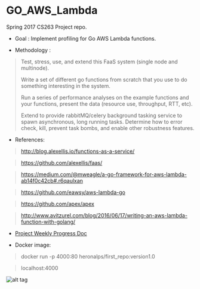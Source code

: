 # GO_AWS_Lambda
Spring 2017 CS263 Project repo.

* Goal : Implement profiling for Go AWS Lambda functions.

* Methodology :
> Test, stress, use, and extend this FaaS system (single node and multinode).
>
> Write a set of different go functions from scratch that you use to do something interesting in the system.
>
> Run a series of performance analyses on the example functions and your functions, present the data (resource use, throughput, RTT, etc).
>
> Extend to provide rabbitMQ/celery background tasking service to spawn asynchronous, long running tasks. Determine how to error check, kill, prevent task bombs, and enable other robustness features.

* References:

> http://blog.alexellis.io/functions-as-a-service/

> https://github.com/alexellis/faas/

> https://medium.com/@mweagle/a-go-framework-for-aws-lambda-ab14f0c42cb#.r6qaulxan

> https://github.com/eawsy/aws-lambda-go

> https://github.com/apex/apex

> http://www.avitzurel.com/blog/2016/06/17/writing-an-aws-lambda-function-with-golang/




* [Project Weekly Progress Doc](https://docs.google.com/document/d/1tHw5Rg2PnelCtNK6GbNgs5Au3scM_-QwTklzjQPyCtA/edit?usp=sharing)


* Docker image:

> docker run -p 4000:80 heronalps/first_repo:version1.0

> localhost:4000

![alt tag](https://github.com/Heronalps/GO_AWS_Lambda/blob/master/docker/service_stack.png)
